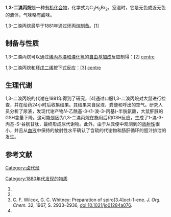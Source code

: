 **1,3-二溴丙烷**是一种[有机化合物](../Page/有机化合物.md "wikilink")，化学式为C<sub>3</sub>H<sub>6</sub>Br<sub>2</sub>。室温时，它是无色或近无色的液体，气味略有甜味。

1,3-二溴丙烷最早于1881年通过[环丙烷制备](https://zh.wikipedia.org/wiki/环丙烷 "wikilink")。\[1\]

## 制备与性质

1,3-二溴丙烷可以通过[烯丙基溴和](https://zh.wikipedia.org/wiki/烯丙基溴 "wikilink")[溴化氢](../Page/溴化氢.md "wikilink")的[自由基加成](../Page/自由基加成.md "wikilink")反应制得：\[2\] [centre](https://zh.wikipedia.org/wiki/File:Synthesis_of_1,3-dibromopropane.jpg "fig:centre")

1,3-二溴丙烷和[环戊二烯](../Page/环戊二烯.md "wikilink")按下式反应：\[3\] [centre](https://zh.wikipedia.org/wiki/File:Synth-Spiran.png "fig:centre")

## 生理代谢

1,3-二溴丙烷的代谢在1981年得到了研究，\[4\]通过口服1,3-二溴丙烷对大鼠进行检查，并在给药24小时后收集结果。其结果来自尿液、粪便和呼出的空气。研究人员分析了尿液，发现代谢产物*N*-乙酰基-3-(1-溴-3-丙基)-半胱氨酸，大鼠肝脏的GSH含量下降。这可能是因为1,3-二溴丙烷在施用后和GSH反应，生成了1-溴-3-丙基-S-谷胱甘肽，最终形成尿代谢物。此外，由于从粪便中观测到的[放射性](../Page/放射性.md "wikilink")很小，并且从[血液](../Page/血液.md "wikilink")中保持的放射性水平确认了含硫的代谢物和肠肝循环的胆汁排泄的发生。

## 参考文献

[Category:卤代烃](https://zh.wikipedia.org/wiki/Category:卤代烃 "wikilink")

[Category:1880年代发现的物质](https://zh.wikipedia.org/wiki/Category:1880年代发现的物质 "wikilink")

1.
2.
3.  C. F. Wilcox, G. C. Whitney: Preparation of spiro\[3.4\]oct-1-ene. *J. Org. Chem.* 32, 1967, S. 2933–2936, <doi:10.1021/jo01284a076>.
4.